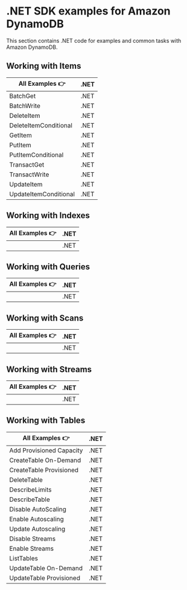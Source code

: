 # .NET SDK examples for Amazon DynamoDB

This section contains .NET code for examples and common tasks with Amazon DynamoDB.

## Working with Items

| All Examples 👉       | .NET |
| --------------------- | ---- |
| BatchGet              | .NET |
| BatchWrite            | .NET |
| DeleteItem            | .NET |
| DeleteItemConditional | .NET |
| GetItem               | .NET |
| PutItem               | .NET |
| PutItemConditional    | .NET |
| TransactGet           | .NET |
| TransactWrite         | .NET |
| UpdateItem            | .NET |
| UpdateItemConditional | .NET |

## Working with Indexes

| All Examples 👉 | .NET |
| --------------- | ---- |
|                 | .NET |

## Working with Queries

| All Examples 👉 | .NET |
| --------------- | ---- |
|                 | .NET |

## Working with Scans

| All Examples 👉 | .NET |
| --------------- | ---- |
|                 | .NET |

## Working with Streams

| All Examples 👉 | .NET |
| --------------- | ---- |
|                 | .NET |

## Working with Tables

| All Examples 👉          | .NET |
| ------------------------ | ---- |
| Add Provisioned Capacity | .NET |
| CreateTable On-Demand    | .NET |
| CreateTable Provisioned  | .NET |
| DeleteTable              | .NET |
| DescribeLimits           | .NET |
| DescribeTable            | .NET |
| Disable AutoScaling      | .NET |
| Enable Autoscaling       | .NET |
| Update Autoscaling       | .NET |
| Disable Streams          | .NET |
| Enable Streams           | .NET |
| ListTables               | .NET |
| UpdateTable On-Demand    | .NET |
| UpdateTable Provisioned  | .NET |
